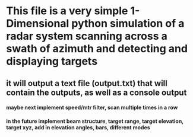 # 	This file is a very simple 1-Dimensional python simulation of a radar system scanning across a swath of azimuth and detecting and displaying targets
##  	it will output a text file (output.txt) that will contain the outputs, as well as a console output

#### 	maybe next implement speed/mtr filter, scan multiple times in a row

####	in the future implement beam structure, target range, target elevation, target xyz, add in elevation angles, bars, different modes
